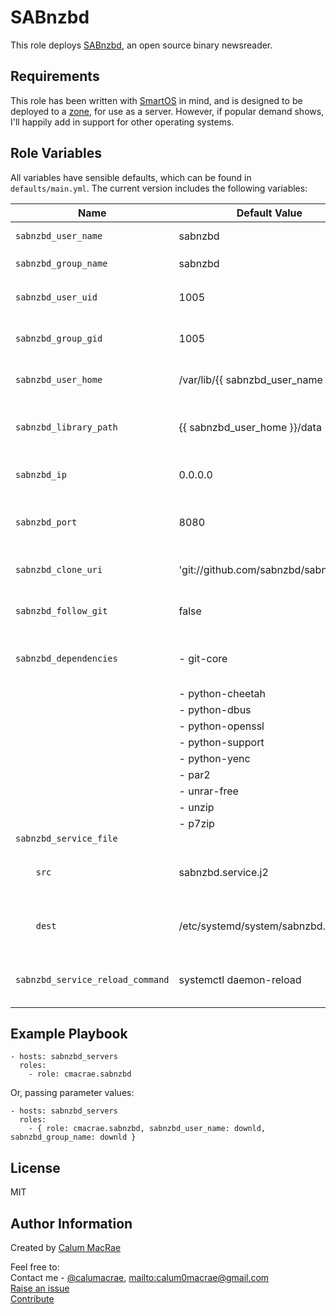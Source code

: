 SABnzbd
=======
This role deploys [SABnzbd](http://sabnzbd.org), an open source binary newsreader.

Requirements
------------
This role has been written with [SmartOS](https://smartos.org) in mind, and is designed to be deployed to a [zone](https://wiki.smartos.org/display/DOC/Zones), for use as a server.
However, if popular demand shows, I'll happily add in support for other operating systems.

Role Variables
--------------
All variables have sensible defaults, which can be found in `defaults/main.yml`.
The current version includes the following variables:

| Name               | Default Value | Description                  |
|--------------------|---------------|------------------------------|
| `sabnzbd_user_name`  | sabnzbd | User to run the SABnzbd service |
| `sabnzbd_group_name` | sabnzbd | Primary group of `sabnzbd_user_name` |
| `sabnzbd_user_uid` | 1005 | UID of the SABnzbd service user |
| `sabnzbd_group_gid` | 1005 | GID of the SABnzbd service group |
| `sabnzbd_user_home` | /var/lib/{{ sabnzbd_user_name }} | home directory for the SABnzbd service user |
| `sabnzbd_library_path` | {{ sabnzbd_user_home }}/data | root library path, to be used for download directories, etc. |
| `sabnzbd_ip` | 0.0.0.0 | IP address the SABnzbd service will listen on |
| `sabnzbd_port` | 8080 | TCP port the SABnzbd web interface will bind to |
| `sabnzbd_clone_uri` | 'git://github.com/sabnzbd/sabnzbd' | The remote SABnzbd Git repo to clone |
| `sabnzbd_follow_git` | false | Ensure SABnzbd source follows HEAD from Git |
| `sabnzbd_dependencies` | - git-core | A list of dependency packages for SABnzbd |
|                        |  - python-cheetah    |  |
|                        |  - python-dbus       |  |
|                        |  - python-openssl    |  |
|                        |  - python-support    |  |
|                        |  - python-yenc       |  |
|                        |  - par2              |  |
|                        |  - unrar-free        |  |
|                        |  - unzip             |  |
|                        |  - p7zip             |  |
| `sabnzbd_service_file` |                      |  |
| `    src`              | sabnzbd.service.j2   | The source template for the SABnzbd service manifest |
| `    dest`             | /etc/systemd/system/sabnzbd.service | The destination to deploy the SABnzbd service manifest to |
| `sabnzbd_service_reload_command` | systemctl daemon-reload | The command used to refresh the SABnzbd service manifest |

Example Playbook
----------------

    - hosts: sabnzbd_servers
      roles:
        - role: cmacrae.sabnzbd

Or, passing parameter values:

	- hosts: sabnzbd_servers
	  roles:
	    - { role: cmacrae.sabnzbd, sabnzbd_user_name: downld, sabnzbd_group_name: downld }
License
-------
MIT

Author Information
------------------
Created by [Calum MacRae](http://cmacr.ae)

Feel free to:  
Contact me - [@calumacrae](https://twitter.com/calumacrae), [mailto:calum0macrae@gmail.com](calum0macrae@gmail.com)  
[Raise an issue](https://github.com/cmacrae/ansible-sabnzbd/issues)  
[Contribute](https://github.com/cmacrae/ansible-sabnzbd/pulls)  
